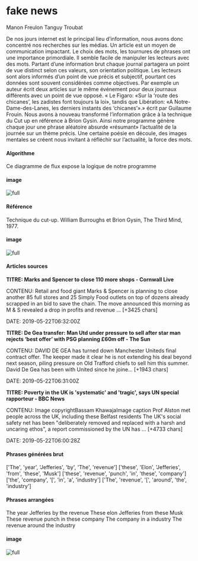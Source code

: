 # fake news

Manon Freulon
Tanguy Troubat

De nos jours internet est le principal lieu d’information, nous avons donc concentré nos recherches sur les médias. Un article est un moyen de communication impactant. Le choix des mots, les tournures de phrases ont une importance primordiale. Il semble facile de  manipuler les lecteurs avec des mots. Partant d’une information brut chaque journal partagera un point de vue distinct selon ces valeurs, son orientation politique. Les lecteurs sont alors informés d’un point de vue précis et subjectif, pourtant ces données sont souvent considérées comme objectives. 
Par exemple un auteur écrit deux articles sur le même événement pour deux journaux différents avec un point de vue opposé. « Le Figaro: «Sur la ‘route des chicanes’, les zadistes font toujours la loi», tandis que Libération:  «A Notre-Dame-des-Lanes, les derniers instants des ‘chicanes’».» écrit par  Guilaume Frouin. Nous avons à nouveau transformé l’information grâce à la technique du Cut up en référence à Brion Gysin. Ainsi notre programme génère chaque jour une phrase aléatoire absurde «résumant» l’actualité de la journée sur un thème précis. Une certaine poésie en découle, des images mentales se créent nous invitant à réfléchir sur l’actualité, la force des mots. 

#### Algorithme
Ce diagramme de flux expose la logique de notre programme 

#### image

![full](http://localhost:3000/images/fakenews/progra-full.jpg)

#### Référence
Technique du cut-up.
William Burroughs et Brion Gysin,  The Third Mind, 1977.

#### image

![full](http://localhost:3000/images/fakenews/cut-up-full.jpg)

#### Articles sources

**TITRE: Marks and Spencer to close 110 more shops - Cornwall Live**

CONTENU: Retail and food giant Marks & Spencer is planning to close another 85 full stores and 25 Simply Food outlets on top of dozens already scrapped in an bid to save the chain.
The move announced this morning as M & S revealed a drop in profits and revenue … [+3425 chars]

DATE: 2019-05-22T06:32:00Z

**TITRE: De Gea transfer: Man Utd under pressure to sell after star man rejects ‘best offer’ with PSG planning £60m off - The Sun**

CONTENU: DAVID DE GEA has turned down Manchester Uniteds final contract offer.
The keeper made it clear he is not extending his deal beyond next season, piling pressure on Old Trafford chiefs to sell him this summer. David De Gea has been with United since he joine… [+1943 chars]

DATE: 2019-05-22T06:31:00Z

**TITRE: Poverty in the UK is 'systematic' and 'tragic', says UN special rapporteur - BBC News**

CONTENU: Image copyrightBassam KhawajaImage caption
 Prof Alston met people across the UK, including these Belfast residents
The UK's social safety net has been "deliberately removed and replaced with a harsh and uncaring ethos", a report commissioned by the UN has … [+4733 chars]

DATE: 2019-05-22T06:00:28Z

#### Phrases générées brut

['The', 'year', 'Jefferies', 'by', 'The', 'revenue']
['these', 'Elon', 'Jefferies', 'from', 'these', 'Musk']
['these', 'revenue', 'punch', 'in', 'these', 'company']
['the', 'company', '[', 'in', 'a', 'industry']
['The', 'revenue', '[', 'around', 'the', 'industry']

#### Phrases arrangées 

The year Jefferies by the revenue
These elon Jefferies from these Musk
These revenue punch in these company
The company in a industry
The revenue around the industry

#### image

![full](http://localhost:3000/images/fakenews/exemple_fakenews-full.jpg)
